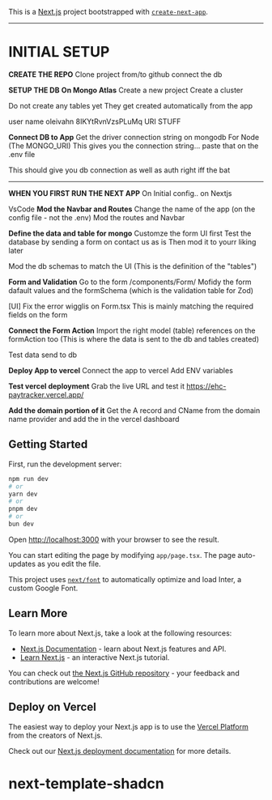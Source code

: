 This is a [Next.js](https://nextjs.org/) project bootstrapped with [`create-next-app`](https://github.com/vercel/next.js/tree/canary/packages/create-next-app).

------------------------
# INITIAL SETUP

**CREATE THE REPO**
Clone project from/to github
connect the db

**SETUP THE DB**
**On Mongo Atlas**
  Create a new project
  Create a cluster
  
  Do not create any tables yet
  They get created automatically from the app
    
  user name
    oleivahn
    8IKYtRvnVzsPLuMq
    URI STUFF
  
  **Connect DB to App**
  Get the driver connection string on mongodb
    For Node (The MONGO_URI)
    This gives you the connection string... paste that on the .env file
    
  This should give you db connection as well as auth right iff the bat

-----
**WHEN YOU FIRST RUN THE NEXT APP**
On Initial config.. on Nextjs

  VsCode
  **Mod the Navbar and Routes**
	Change the name of the app (on the config file - not the .env)
	Mod the routes and Navbar


  **Define the data and table for mongo**
  Customze the form UI first
	Test the database by sending a form on contact us as is
		Then mod it to yourr liking later

  Mod the db schemas to match the UI (This is the definition of the "tables")


  **Form and Validation**
  Go to the form /components/Form/
    Mofidy the form dafault values
    and the formSchema (which is the validation table for Zod)
	
  [UI] Fix the error wigglis on Form.tsx
	  This is mainly matching the required fields on the form
	
  **Connect the Form Action**
  Import the right model (table) references on the formAction too (This is where the data is sent to the db and tables created)


  Test data send to db


**Deploy App to vercel**
  Connect the app to vercel
  Add ENV variables
		
**Test vercel deployment**
	Grab the live URL and test it 
	https://ehc-paytracker.vercel.app/

**Add the domain portion of it**
	Get the A record and CName from the domain name provider and add the in the vercel dashboard
	



## Getting Started

First, run the development server:

```bash
npm run dev
# or
yarn dev
# or
pnpm dev
# or
bun dev
```

Open [http://localhost:3000](http://localhost:3000) with your browser to see the result.

You can start editing the page by modifying `app/page.tsx`. The page auto-updates as you edit the file.

This project uses [`next/font`](https://nextjs.org/docs/basic-features/font-optimization) to automatically optimize and load Inter, a custom Google Font.

## Learn More

To learn more about Next.js, take a look at the following resources:

- [Next.js Documentation](https://nextjs.org/docs) \- learn about Next\.js features and API\.
- [Learn Next.js](https://nextjs.org/learn) \- an interactive Next\.js tutorial\.

You can check out [the Next.js GitHub repository](https://github.com/vercel/next.js/) \- your feedback and contributions are welcome\!

## Deploy on Vercel

The easiest way to deploy your Next.js app is to use the [Vercel Platform](https://vercel.com/new?utm_medium=default-template&filter=next.js&utm_source=create-next-app&utm_campaign=create-next-app-readme) from the creators of Next.js.

Check out our [Next.js deployment documentation](https://nextjs.org/docs/deployment) for more details.

# next-template-shadcn
